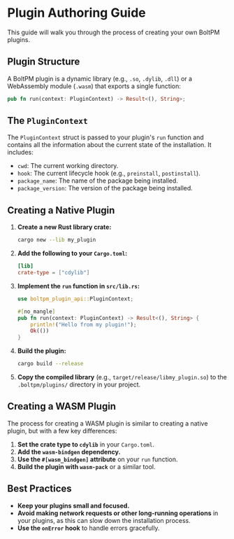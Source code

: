 
# Plugin Authoring Guide

This guide will walk you through the process of creating your own BoltPM plugins.

## Plugin Structure

A BoltPM plugin is a dynamic library (e.g., `.so`, `.dylib`, `.dll`) or a WebAssembly module (`.wasm`) that exports a single function:

```rust
pub fn run(context: PluginContext) -> Result<(), String>;
```

## The `PluginContext`

The `PluginContext` struct is passed to your plugin's `run` function and contains all the information about the current state of the installation. It includes:

*   `cwd`: The current working directory.
*   `hook`: The current lifecycle hook (e.g., `preinstall`, `postinstall`).
*   `package_name`: The name of the package being installed.
*   `package_version`: The version of the package being installed.

## Creating a Native Plugin

1.  **Create a new Rust library crate:**

    ```bash
    cargo new --lib my_plugin
    ```

2.  **Add the following to your `Cargo.toml`:**

    ```toml
    [lib]
    crate-type = ["cdylib"]
    ```

3.  **Implement the `run` function in `src/lib.rs`:**

    ```rust
    use boltpm_plugin_api::PluginContext;

    #[no_mangle]
    pub fn run(context: PluginContext) -> Result<(), String> {
        println!("Hello from my plugin!");
        Ok(())
    }
    ```

4.  **Build the plugin:**

    ```bash
    cargo build --release
    ```

5.  **Copy the compiled library** (e.g., `target/release/libmy_plugin.so`) to the `.boltpm/plugins/` directory in your project.

## Creating a WASM Plugin

The process for creating a WASM plugin is similar to creating a native plugin, but with a few key differences:

1.  **Set the crate type to `cdylib`** in your `Cargo.toml`.
2.  **Add the `wasm-bindgen` dependency.**
3.  **Use the `#[wasm_bindgen]` attribute** on your `run` function.
4.  **Build the plugin with `wasm-pack`** or a similar tool.

## Best Practices

*   **Keep your plugins small and focused.**
*   **Avoid making network requests or other long-running operations** in your plugins, as this can slow down the installation process.
*   **Use the `onError` hook** to handle errors gracefully.
